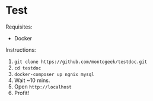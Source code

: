 # Test

Requisites:

- Docker

Instructions:

1. `git clone https://github.com/montogeek/testdoc.git`
2. `cd testdoc`
3. `docker-composer up ngnix mysql`
4. Wait ~10 mins.
5. Open `http://localhost`
6. Profit!